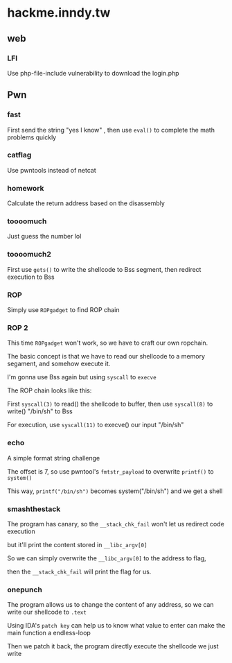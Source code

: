# hackme.inndy.tw

## web

### LFI

Use php-file-include vulnerability to download the login.php

## Pwn

### fast

First send the string "yes I know" , then use `eval()` to complete the math problems quickly

### catflag

Use pwntools instead of netcat

### homework

Calculate the return address based on the disassembly

### toooomuch

Just guess the number lol

### toooomuch2

First use `gets()` to write the shellcode to Bss segment, then redirect execution to Bss

### ROP

Simply use `ROPgadget` to find ROP chain

### ROP 2

This time `ROPgadget` won't work, so we have to craft our own ropchain.

The basic concept is that we have to read our shellcode to a memory segament, and somehow execute it.

I'm gonna use Bss again but using `syscall` to `execve`

The ROP chain looks like this:

First `syscall(3)` to read() the shellcode to buffer, then use `syscall(8)` to write() "/bin/sh" to Bss

For execution, use `syscall(11)` to execve() our input "/bin/sh" 

### echo

A simple format string challenge

The offset is 7, so use pwntool's `fmtstr_payload` to overwrite `printf()` to `system()`

This way, `printf("/bin/sh")` becomes system("/bin/sh") and we get a shell

### smashthestack

The program has canary, so the `__stack_chk_fail` won't let us redirect code execution 

but it'll print the content stored in `__libc_argv[0]`

So we can simply overwrite the `__libc_argv[0]` to the address to flag, 

then the `__stack_chk_fail` will print the flag for us.

### onepunch

The program allows us to change the content of any address, so we can write our shellcode to `.text`

Using IDA's `patch key` can help us to know what value to enter can make the main function a endless-loop

Then we patch it back, the program directly execute the shellcode we just write

